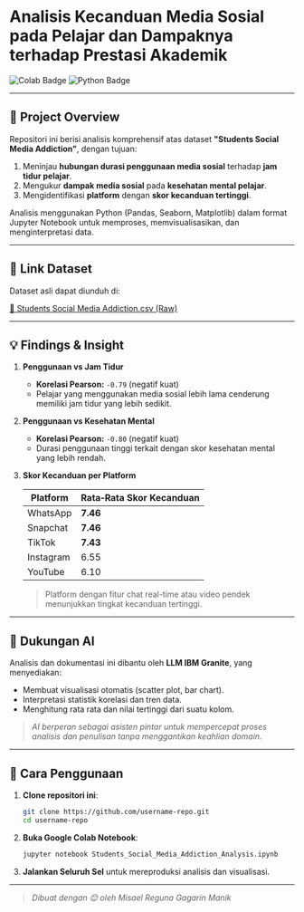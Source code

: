 # Analisis Kecanduan Media Sosial pada Pelajar dan Dampaknya terhadap Prestasi Akademik

![Colab Badge](https://img.shields.io/badge/Google%20Colab-orange?logo=googlecolab) ![Python Badge](https://img.shields.io/badge/Python-3.9-blue?logo=python)

&#x20;

---

## 🚀 Project Overview
Repositori ini berisi analisis komprehensif atas dataset **"Students Social Media Addiction"**, dengan tujuan:

1. Meninjau **hubungan durasi penggunaan media sosial** terhadap **jam tidur pelajar**.
2. Mengukur **dampak media sosial** pada **kesehatan mental pelajar**.
3. Mengidentifikasi **platform** dengan **skor kecanduan tertinggi**.

Analisis menggunakan Python (Pandas, Seaborn, Matplotlib) dalam format Jupyter Notebook untuk memproses, memvisualisasikan, dan menginterpretasi data.

---

## 📂 Link Dataset

Dataset asli dapat diunduh di:

[🔗 Students Social Media Addiction.csv (Raw)](https://www.kaggle.com/datasets/adilshamim8/social-media-addiction-vs-relationships/data)


---

## 💡 Findings & Insight

1. **Penggunaan vs Jam Tidur**

   * **Korelasi Pearson:** `-0.79` (negatif kuat)
   * Pelajar yang menggunakan media sosial lebih lama cenderung memiliki jam tidur yang lebih sedikit.

2. **Penggunaan vs Kesehatan Mental**

   * **Korelasi Pearson:** `-0.80` (negatif kuat)
   * Durasi penggunaan tinggi terkait dengan skor kesehatan mental yang lebih rendah.

3. **Skor Kecanduan per Platform**

   | Platform  | Rata‑Rata Skor Kecanduan |
   | --------- | ------------------------ |
   | WhatsApp  | **7.46**                 |
   | Snapchat  | **7.46**                 |
   | TikTok    | **7.43**                 |
   | Instagram | 6.55                     |
   | YouTube   | 6.10                     |

   > Platform dengan fitur chat real-time atau video pendek menunjukkan tingkat kecanduan tertinggi.

---

## 🤖 Dukungan AI

Analisis dan dokumentasi ini dibantu oleh **LLM IBM Granite**, yang menyediakan:

* Membuat visualisasi otomatis (scatter plot, bar chart).
* Interpretasi statistik korelasi dan tren data.
* Menghitung rata rata dan nilai tertinggi dari suatu kolom.

> *AI berperan sebagai asisten pintar untuk mempercepat proses analisis dan penulisan tanpa menggantikan keahlian domain.*

---

## 📖 Cara Penggunaan

1. **Clone repositori ini**:

   ```bash
   git clone https://github.com/username-repo.git
   cd username-repo
   ```
2. **Buka Google Colab Notebook**:

   ```bash
   jupyter notebook Students_Social_Media_Addiction_Analysis.ipynb
   ```
3. **Jalankan Seluruh Sel** untuk mereproduksi analisis dan visualisasi.

---

> *Dibuat dengan 😊 oleh Misael Reguna Gagarin Manik*
